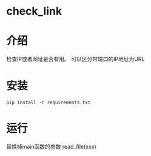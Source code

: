# check_link
# 介绍
检查IP或者网址是否有用。
可以区分带端口的IP地址为URL

# 安装
```
pip install -r requirements.txt
```
# 运行
替换掉main函数的参数
read_file(xxx)
